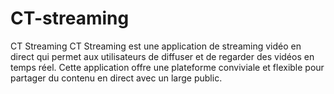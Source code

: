 # CT-streaming
CT Streaming CT Streaming est une application de streaming vidéo en direct qui permet aux utilisateurs de diffuser et de regarder des vidéos en temps réel. Cette application offre une plateforme conviviale et flexible pour partager du contenu en direct avec un large public.
